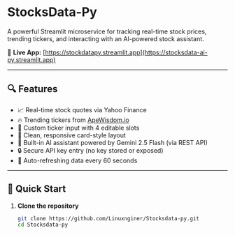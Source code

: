 # StocksData-Py

A powerful Streamlit microservice for tracking real-time stock prices, trending tickers, and interacting with an AI-powered stock assistant.

🔗 **Live App:** [https://stockdatapy.streamlit.app](https://stocksdata-ai-py.streamlit.app)

---

## 🔍 Features

- 📈 Real-time stock quotes via Yahoo Finance  
- 🔥 Trending tickers from [ApeWisdom.io](https://apewisdom.io/)  
- 💬 Custom ticker input with 4 editable slots  
- 🎨 Clean, responsive card-style layout  
- 🧠 Built-in AI assistant powered by Gemini 2.5 Flash (via REST API)  
- 🔒 Secure API key entry (no key stored or exposed)  
- 🔄 Auto-refreshing data every 60 seconds  

---

## 🚀 Quick Start

1. **Clone the repository**
   ```bash
   git clone https://github.com/Linuxnginer/Stocksdata-py.git
   cd Stocksdata-py
